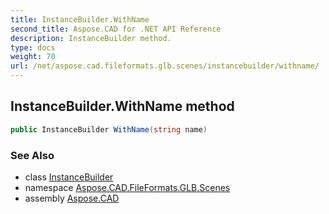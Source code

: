 ```yaml
---
title: InstanceBuilder.WithName
second_title: Aspose.CAD for .NET API Reference
description: InstanceBuilder method. 
type: docs
weight: 70
url: /net/aspose.cad.fileformats.glb.scenes/instancebuilder/withname/
---
```

## InstanceBuilder.WithName method

```csharp
public InstanceBuilder WithName(string name)
```

### See Also

* class [InstanceBuilder](../)
* namespace [Aspose.CAD.FileFormats.GLB.Scenes](../../instancebuilder/)
* assembly [Aspose.CAD](../../../)


